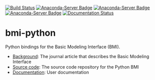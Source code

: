 [![Build Status](https://travis-ci.org/bmi-forum/bmi-python.svg?branch=master)](https://travis-ci.org/bmi-forum/bmi-python)
[![Anaconda-Server Badge](https://anaconda.org/csdms/basic-modeling-interface/badges/version.svg)](https://anaconda.org/csdms/basic-modeling-interface)
[![Anaconda-Server Badge](https://anaconda.org/csdms/basic-modeling-interface/badges/installer/conda.svg)](https://conda.anaconda.org/csdms)
[![Anaconda-Server Badge](https://anaconda.org/csdms/basic-modeling-interface/badges/downloads.svg)](https://anaconda.org/csdms/basic-modeling-interface)
[![Documentation Status](https://readthedocs.org/projects/bmi-python/badge/?version=latest)](http://bmi-python.readthedocs.io/en/latest/?badge=latest)

# bmi-python

Python bindings for the Basic Modeling Interface (BMI).

*  [Background](http://dx.doi.org/10.1016/j.cageo.2012.04.002): The journal article that describes the Basic Modeling Interface
*  [Source code](https://github.com/bmi-forum/bmi-python): The source code repository for the Python BMI
*  [Documentation](http://bmi-forum.readthedocs.io/): User documentation
